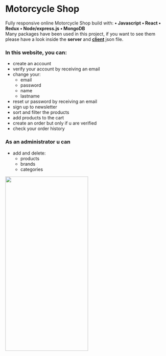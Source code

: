 # Motorcycle Shop

Fully responsive online Motorcycle Shop build with: 
<strong>
• Javascript
• React
• Redux
• Node/express.js
• MongoDB
  </strong>
<br />
Many packages have been used in this project, if you want to see them please have a look inside the <strong>server</strong> and <strong><a href="https://github.com/AlfaOrionis/Motorcycle-Shop/blob/main/package.json">client</a></strong> json file.

### In this website, you can:
- create an account
- verify your account by receiving an email
- change your:
  - email
  - password
  - name
  - lastname
- reset ur password by receiving an email
- sign up to newsletter
- sort and filter the products
- add products to the cart
- create an order but only if u are verified
- check your order history
 
### As an administrator u can
- add and delete:
  - products
  - brands
  - categories


<div border="2px solid black"> <img src="https://user-images.githubusercontent.com/93833984/163472089-dad5a30c-3947-4e33-9c2b-9739d3276230.gif" width="259" height="547"> </div>




